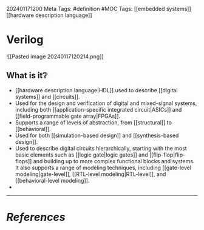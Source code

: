 202401171200
Meta Tags: #definition #MOC 
Tags: [[embedded systems]] [[hardware description language]]

# Verilog

![[Pasted image 20240117120214.png]]

## What is it❔

- [[hardware description language|HDL]] used to describe [[digital systems]] and [[circuits]].
- Used for the design and verification of digital and mixed-signal systems, including both [[application-specific integrated circuit|ASICs]] and [[field-programmable gate array|FPGAs]].
- Supports a range of levels of abstraction, from [[structural]] to [[behavioral]].
- Used for both [[simulation-based design]] and [[synthesis-based design]].
- Used to describe digital circuits hierarchically, starting with the most basic elements such as [[logic gate|logic gates]] and [[flip-flop|flip-flops]] and building up to more complex functional blocks and systems. It also supports a range of modeling techniques, including [[gate-level modeling|gate-level]], [[RTL-level modeling|RTL-level]], and [[behavioral-level modeling]].
- 




---
# *References*